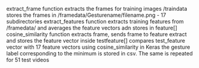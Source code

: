 extract_frame function
extracts the frames for training images /traindata
stores the frames in /framedata/Gesturename/filename.png - 17 subdirectories
extract_features function 
extracts training features from /framedata/ and averages the feature vectors adn stores in feature[]
cosine_similarity function extracts frame, sends frame to feature extract and stores the feature vector inside testfeature[]
compares test_feature vector with 17 feature vectors using cosine_similarity in Keras
the gesture label corresponding to the minimum is stored in csv.
The same is repeated for 51 test videos 
